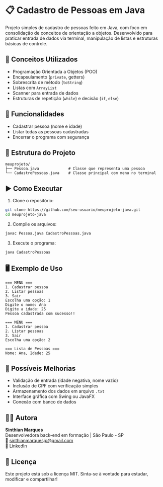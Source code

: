 
# 📋 Cadastro de Pessoas em Java

Projeto simples de cadastro de pessoas feito em Java, com foco em consolidação de conceitos de orientação a objetos. Desenvolvido para praticar entrada de dados via terminal, manipulação de listas e estruturas básicas de controle.

## 🧠 Conceitos Utilizados

- Programação Orientada a Objetos (POO)
- Encapsulamento (`private`, getters)
- Sobrescrita de método (`toString`)
- Listas com `ArrayList`
- Scanner para entrada de dados
- Estruturas de repetição (`while`) e decisão (`if`, `else`)

## 🚀 Funcionalidades

- Cadastrar pessoa (nome e idade)
- Listar todas as pessoas cadastradas
- Encerrar o programa com segurança

## 📁 Estrutura do Projeto

```
meuprojeto/
├── Pessoa.java             # Classe que representa uma pessoa
└── CadastroPessoas.java    # Classe principal com menu no terminal
```

## ▶️ Como Executar

1. Clone o repositório:
```bash
git clone https://github.com/seu-usuario/meuprojeto-java.git
cd meuprojeto-java
```

2. Compile os arquivos:
```bash
javac Pessoa.java CadastroPessoas.java
```

3. Execute o programa:
```bash
java CadastroPessoas
```

## 🖥️ Exemplo de Uso

```
=== MENU ===
1. Cadastrar pessoa
2. Listar pessoas
3. Sair
Escolha uma opção: 1
Digite o nome: Ana
Digite a idade: 25
Pessoa cadastrada com sucesso!!

=== MENU ===
1. Cadastrar pessoa
2. Listar pessoas
3. Sair
Escolha uma opção: 2

=== Lista de Pessoas ===
Nome: Ana, Idade: 25
```

## 🌱 Possíveis Melhorias

- Validação de entrada (idade negativa, nome vazio)
- Inclusão de CPF com verificação simples
- Armazenamento dos dados em arquivo `.txt`
- Interface gráfica com Swing ou JavaFX
- Conexão com banco de dados

## 👩‍💻 Autora

**Sinthian Marques**  
Desenvolvedora back-end em formação | São Paulo - SP  
📧 sinthianmarquesjp@gmail.com  
🔗 [LinkedIn](https://www.linkedin.com/in/sinthianmarques)

## 📜 Licença

Este projeto está sob a licença MIT. Sinta-se à vontade para estudar, modificar e compartilhar!
